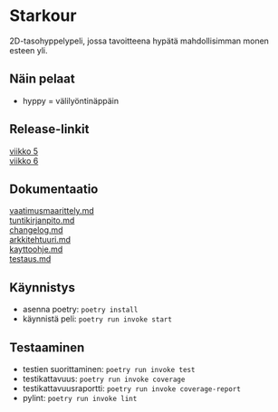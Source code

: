 # Starkour  
2D-tasohyppelypeli, jossa tavoitteena hypätä mahdollisimman monen esteen yli.

## Näin pelaat
- hyppy = välilyöntinäppäin

## Release-linkit
[viikko 5](https://github.com/sohvip/ot-harjoitustyo/releases/tag/viikko5)  
[viikko 6](https://github.com/sohvip/ot-harjoitustyo/releases/tag/viikko6)  

## Dokumentaatio 
[vaatimusmaarittely.md](https://github.com/sohvip/ot-harjoitustyo/blob/master/dokumentaatio/vaatimusmaarittely.md)  
[tuntikirjanpito.md](https://github.com/sohvip/ot-harjoitustyo/blob/master/dokumentaatio/tuntikirjanpito.md)  
[changelog.md](https://github.com/sohvip/ot-harjoitustyo/blob/master/dokumentaatio/changelog.md)  
[arkkitehtuuri.md](https://github.com/sohvip/ot-harjoitustyo/blob/master/dokumentaatio/arkkitehtuuri.md)  
[kayttoohje.md](https://github.com/sohvip/ot-harjoitustyo/blob/master/dokumentaatio/kayttoohje.md)  
[testaus.md](https://github.com/sohvip/ot-harjoitustyo/blob/master/dokumentaatio/testaus.md)  

## Käynnistys
- asenna poetry: `poetry install`
- käynnistä peli: `poetry run invoke start`

## Testaaminen
- testien suorittaminen: `poetry run invoke test`
- testikattavuus: `poetry run invoke coverage`
- testikattavuusraportti: `poetry run invoke coverage-report`
- pylint: `poetry run invoke lint`
